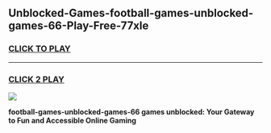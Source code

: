 
## Unblocked-Games-football-games-unblocked-games-66-Play-Free-77xle
<h3>
<a href="https://premium76.site?title=football-games-unblocked-games-66&ref=21A">CLICK TO PLAY</a></h3>
<hr>

<h3>
<a href="https://premium76.site?title=football-games-unblocked-games-66&ref=21A">CLICK 2 PLAY</a>
  
</h3>

<a href="https://premium76.site?title=football-games-unblocked-games-66&ref=21A"><img src="https://clearcache.store/games.png"></a>


**football-games-unblocked-games-66 games unblocked: Your Gateway to Fun and Accessible Online Gaming**
